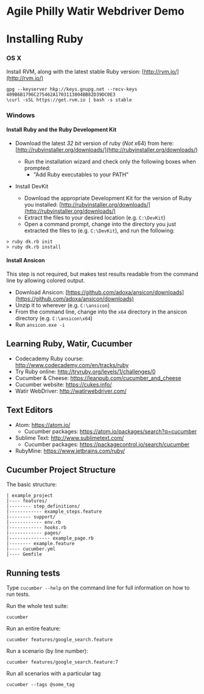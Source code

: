 # Agile Philly Watir Webdriver Demo

# Installing Ruby

### OS X
Install RVM, along with the latest stable Ruby version: [http://rvm.io/](http://rvm.io/)

```
gpg --keyserver hkp://keys.gnupg.net --recv-keys 409B6B1796C275462A1703113804BB82D39DC0E3
\curl -sSL https://get.rvm.io | bash -s stable
```

### Windows

#### Install Ruby and the Ruby Development Kit
- Download the latest _32 bit_ version of ruby (_Not_ x64) from here: [http://rubyinstaller.org/downloads/](http://rubyinstaller.org/downloads/)
    - Run the installation wizard and check only the following boxes when prompted:
        - "Add Ruby executables to your PATH"

- Install DevKit
    - Download the appropriate Development Kit for the version of Ruby you installed: [http://rubyinstaller.org/downloads/](http://rubyinstaller.org/downloads/)
    - Extract the files to your desired location (e.g. `C:\DevKit`)
    - Open a command prompt, change into the directory you just extracted the files to (e.g. `C:\DevKit`), and run the following:

```
> ruby dk.rb init
> ruby dk.rb install
```

#### Install Ansicon
This step is not required, but makes test results readable from the command line by allowing colored output.

- Download Ansicon: [https://github.com/adoxa/ansicon/downloads](https://github.com/adoxa/ansicon/downloads)
- Unzip it to wherever (e.g. `C:\ansicon`)
- From the command line, change into the `x64` directory in the ansicon directory (e.g. `C:\ansicon\x64`)
- Run `ansicon.exe -i`

## Learning Ruby, Watir, Cucumber
- Codecademy Ruby course: http://www.codecademy.com/en/tracks/ruby
- Try Ruby online: http://tryruby.org/levels/1/challenges/0
- Cucumber & Cheese: https://leanpub.com/cucumber_and_cheese
- Cucumber website: https://cukes.info/
- Watir WebDriver: http://watirwebdriver.com/

## Text Editors
- Atom: https://atom.io/
    + Cucumber packages: https://atom.io/packages/search?q=cucumber
- Sublime Text: http://www.sublimetext.com/
    + Cucumber packages: https://packagecontrol.io/search/cucumber
- RubyMine: https://www.jetbrains.com/ruby/

## Cucumber Project Structure
The basic structure:
```
| example_project
|---- features/
|-------- step_definitions/
|------------ example_steps.feature
|-------- support/
|------------ env.rb
|------------ hooks.rb
|------------ pages/
|--------------- example_page.rb
|-------- example.feature
|---- cucumber.yml
|---- Gemfile
```

## Running tests
Type `cucumber --help` on the command line for full information on how to run tests.

Run the whole test suite:
```
cucumber 
```

Run an entire feature:
```
cucumber features/google_search.feature
```

Run a scenario (by line number):
```
cucumber features/google_search.feature:7
```

Run all scenarios with a particular tag
```
cucumber --tags @some_tag
```

